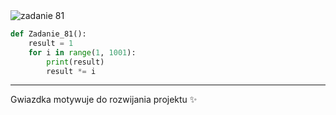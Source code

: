 <picture>
  <source srcset="../../srt/zbior_zadan/81.png" media="(prefers-color-scheme: light)">
  <source srcset="../../srt/zbior_zadan/black_81.png" media="(prefers-color-scheme: dark)">
  <img src="../../srt/zbior_zadan/black_81.png" alt="zadanie 81">
</picture>

```python
def Zadanie_81():
    result = 1
    for i in range(1, 1001):
        print(result)
        result *= i
```

---
Gwiazdka motywuje do rozwijania projektu ✨
